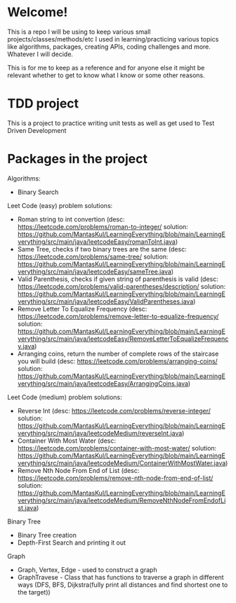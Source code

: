 # Welcome!

This is a repo I will be using to keep various small projects/classes/methods/etc I used in learning/practicing various topics like algorithms, packages, creating APIs, coding challenges and more. Whatever I will decide.

This is for me to keep as a reference and for anyone else it might be relevant whether to get to know what I know or some other reasons.

# TDD project

This is a project to practice writing unit tests as well as get used to Test Driven Development

# Packages in the project

Algorithms:
- Binary Search

Leet Code (easy) problem solutions:
- Roman string to int convertion (desc: https://leetcode.com/problems/roman-to-integer/
solution: https://github.com/MantasKul/LearningEverything/blob/main/LearningEverything/src/main/java/leetcodeEasy/romanToInt.java)
- Same Tree, checks if two binary trees are the same (desc: https://leetcode.com/problems/same-tree/
solution: https://github.com/MantasKul/LearningEverything/blob/main/LearningEverything/src/main/java/leetcodeEasy/sameTree.java)
- Valid Parenthesis, checks if given string of parenthesis is valid (desc: https://leetcode.com/problems/valid-parentheses/description/ solution: https://github.com/MantasKul/LearningEverything/blob/main/LearningEverything/src/main/java/leetcodeEasy/ValidParentheses.java)
- Remove Letter To Equalize Frequency (desc: https://leetcode.com/problems/remove-letter-to-equalize-frequency/ solution: https://github.com/MantasKul/LearningEverything/blob/main/LearningEverything/src/main/java/leetcodeEasy/RemoveLetterToEqualizeFrequency.java)
- Arranging coins, return the number of complete rows of the staircase you will build (desc: https://leetcode.com/problems/arranging-coins/ solution: https://github.com/MantasKul/LearningEverything/blob/main/LearningEverything/src/main/java/leetcodeEasy/ArrangingCoins.java)

Leet Code (medium) problem solutions:
- Reverse Int (desc: https://leetcode.com/problems/reverse-integer/
solution: https://github.com/MantasKul/LearningEverything/blob/main/LearningEverything/src/main/java/leetcodeMedium/reverseInt.java)
- Container With Most Water (desc: https://leetcode.com/problems/container-with-most-water/
solution: https://github.com/MantasKul/LearningEverything/blob/main/LearningEverything/src/main/java/leetcodeMedium/ContainerWithMostWater.java)
- Remove Nth Node From End of List (desc: https://leetcode.com/problems/remove-nth-node-from-end-of-list/ solution: https://github.com/MantasKul/LearningEverything/blob/main/LearningEverything/src/main/java/leetcodeMedium/RemoveNthNodeFromEndofList.java)

Binary Tree
- Binary Tree creation
- Depth-First Search and printing it out

Graph
- Graph, Vertex, Edge - used to construct a graph
- GraphTravese - Class that has functions to traverse a graph in different ways (DFS, BFS, Dijkstra(fully print all distances and find shortest one to the target))